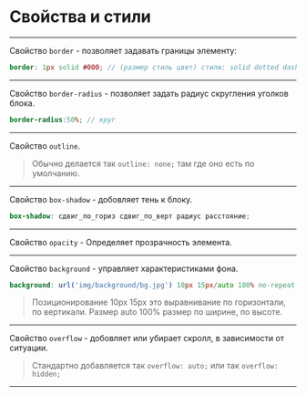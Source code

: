 # Свойства и стили
----

Свойство `border` - позволяет задавать границы элементу:
```scss
border: 1px solid #000; // (размер стиль цвет) стили: solid dotted dashed
```

----

Свойство `border-radius` - позволяет задать радиус скругления уголков блока.
```scss
border-radius:50%; // круг
```

----

Свойство `outline`.
>Обычно делается так `outline: none;` там где оно есть по умолчанию.

---

Свойство `box-shadow` - добовляет тень к блоку.
```scss
box-shadow: сдвиг_по_гориз сдвиг_по_верт радиус расстояние;
```

---

Свойство `opacity` - Определяет прозрачность элемента.

---

Свойство `background` - управляет характеристиками фона.
```scss
background: url('img/background/bg.jpg') 10px 15px/auto 100% no-repeat;
```

>Позиционирование 10px 15px это выравнивание по горизонтали, по вертикали.
>Размер auto 100% размер по ширине, по высоте.

---

Свойство `overflow` - добовляет или убирает скролл, в зависимости от ситуации.
> Стандартно добавляется так `overflow: auto;` или так `overflow: hidden;`

---
